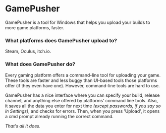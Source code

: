 # GamePusher
GamePusher is a tool for Windows that helps you upload your builds to more game platforms, faster.

### What platforms does GamePusher upload to? ###
Steam, Oculus, itch.io.

### What does GamePusher do? ###
Every gaming platform offers a command-line tool for uploading your game. These tools are faster and less buggy than UI-based tools those platforms offer (if they even have one). However, command-line tools are hard to use.

GamePusher has a nice interface where you can specify your build, release channel, and anything else offered by platforms' command line tools.
Also, it saves all the data you enter for next time *(except passwords, if you say so in Settings)*, and checks for errors.
Then, when you press 'Upload', it opens a cmd prompt already running the correct command.

*That's all it does.*
